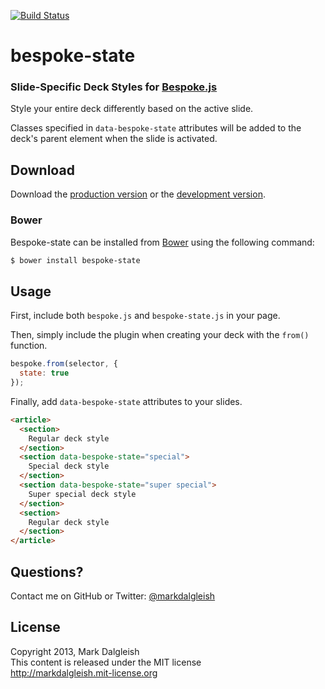 [![Build Status](https://secure.travis-ci.org/markdalgleish/bespoke-state.png)](http://travis-ci.org/markdalgleish/bespoke-state)

# bespoke-state

### Slide-Specific Deck Styles for [Bespoke.js](https://github.com/markdalgleish/bespoke.js)

Style your entire deck differently based on the active slide.

Classes specified in `data-bespoke-state` attributes will be added to the deck's parent element when the slide is activated.

## Download

Download the [production version][min] or the [development version][max].

[min]: https://raw.github.com/markdalgleish/bespoke-state/master/dist/bespoke-state.min.js
[max]: https://raw.github.com/markdalgleish/bespoke-state/master/dist/bespoke-state.js

### Bower

Bespoke-state can be installed from [Bower](http://twitter.github.com/bower/) using the following command:

```bash
$ bower install bespoke-state
```

## Usage

First, include both `bespoke.js` and `bespoke-state.js` in your page.

Then, simply include the plugin when creating your deck with the `from()` function.

```js
bespoke.from(selector, {
  state: true
});
```

Finally, add `data-bespoke-state` attributes to your slides.

```html
<article>
  <section>
    Regular deck style
  </section>
  <section data-bespoke-state="special">
    Special deck style
  </section>
  <section data-bespoke-state="super special">
    Super special deck style
  </section>
  <section>
    Regular deck style
  </section>
</article>
```

## Questions?

Contact me on GitHub or Twitter: [@markdalgleish](http://twitter.com/markdalgleish)

## License

Copyright 2013, Mark Dalgleish  
This content is released under the MIT license  
http://markdalgleish.mit-license.org